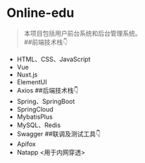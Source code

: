 # Online-edu  
> 本项目包括用户前台系统和后台管理系统。  
##前端技术栈👇  
* HTML、CSS、JavaScript
* Vue
* Nuxt.js
* ElementUI
* Axios
##后端技术栈👇  
* Spring、SpringBoot
* SpringCloud
* MybatisPlus
* MySQL、Redis
* Swagger
##联调及测试工具👇  
* Apifox
* Natapp <用于内网穿透>
